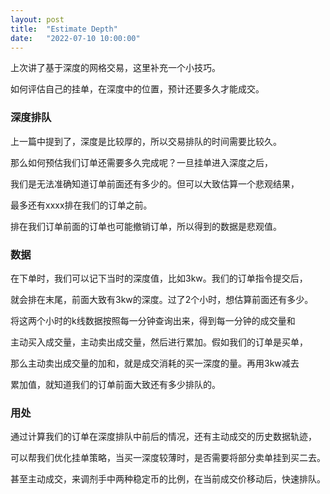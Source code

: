 ```yaml
---
layout: post
title:  "Estimate Depth"
date:   "2022-07-10 10:00:00"
---
```


上次讲了基于深度的网格交易，这里补充一个小技巧。

如何评估自己的挂单，在深度中的位置，预计还要多久才能成交。


### 深度排队

上一篇中提到了，深度是比较厚的，所以交易排队的时间需要比较久。

那么如何预估我们订单还需要多久完成呢？一旦挂单进入深度之后，

我们是无法准确知道订单前面还有多少的。但可以大致估算一个悲观结果，

最多还有xxxx排在我们的订单之前。

排在我们订单前面的订单也可能撤销订单，所以得到的数据是悲观值。


### 数据

在下单时，我们可以记下当时的深度值，比如3kw。我们的订单指令提交后，

就会排在末尾，前面大致有3kw的深度。过了2个小时，想估算前面还有多少。

将这两个小时的k线数据按照每一分钟查询出来，得到每一分钟的成交量和

主动买入成交量，主动卖出成交量，然后进行累加。假如我们的订单是买单，

那么主动卖出成交量的加和，就是成交消耗的买一深度的量。再用3kw减去

累加值，就知道我们的订单前面大致还有多少排队的。


### 用处

通过计算我们的订单在深度排队中前后的情况，还有主动成交的历史数据轨迹，

可以帮我们优化挂单策略，当买一深度较薄时，是否需要将部分卖单挂到买二去。

甚至主动成交，来调剂手中两种稳定币的比例，在当前成交价移动后，快速排队。